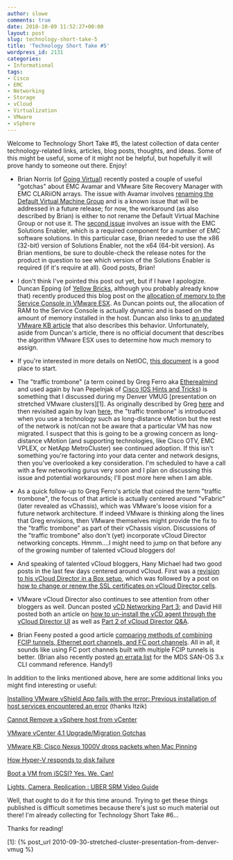 ```yaml
---
author: slowe
comments: true
date: 2010-10-09 11:52:27+00:00
layout: post
slug: technology-short-take-5
title: 'Technology Short Take #5'
wordpress_id: 2131
categories:
- Informational
tags:
- Cisco
- EMC
- Networking
- Storage
- vCloud
- Virtualization
- VMware
- vSphere
---
```


Welcome to Technology Short Take #5, the latest collection of data center technology-related links, articles, blog posts, thoughts, and ideas. Some of this might be useful, some of it might not be helpful, but hopefully it will prove handy to someone out there. Enjoy!

* Brian Norris (of [Going Virtual](http://goingvirtual.wordpress.com)) recently posted a couple of useful "gotchas" about EMC Avamar and VMware Site Recovery Manager with EMC CLARiiON arrays. The issue with Avamar involves [renaming the Default Virtual Machine Group](http://goingvirtual.wordpress.com/2010/10/06/emc-avamar-default-virtual-machine-group-rename-issue/) and is a known issue that will be addressed in a future release; for now, the workaround (as also described by Brian) is either to not rename the Default Virtual Machine Group or not use it. The [second issue](http://goingvirtual.wordpress.com/2010/09/29/vmware-site-recovery-manager-with-clariion-gotcha/) involves an issue with the EMC Solutions Enabler, which is a required component for a number of EMC software solutions. In this particular case, Brian needed to use the x86 (32-bit) version of Solutions Enabler, not the x64 (64-bit version). As Brian mentions, be sure to double-check the release notes for the product in question to see which version of the Solutions Enabler is required (if it's require at all). Good posts, Brian!

* I don't think I've pointed this post out yet, but if I have I apologize. Duncan Epping (of [Yellow Bricks](http://www.yellow-bricks.com), although you probably already know that) recently produced this blog post on the [allocation of memory to the Service Console in VMware ESX](http://www.yellow-bricks.com/2010/09/21/service-console-memory-a-common-misunderstanding-esx-4-0/). As Duncan points out, the allocation of RAM to the Service Console is actually dynamic and is based on the amount of memory installed in the host. Duncan also links to [an updated VMware KB article](http://kb.vmware.com/kb/1003501) that also describes this behavior. Unfortunately, aside from Duncan's article, there is no official document that describes the algorithm VMware ESX uses to determine how much memory to assign.

* If you're interested in more details on NetIOC, [this document](http://www.vmware.com/resources/techresources/10119) is a good place to start.

* The "traffic trombone" (a term coined by Greg Ferro aka [Etherealmind](http://etherealmind.com) and used again by Ivan Pepelnjak of [Cisco IOS Hints and Tricks](http://blog.ioshints.info)) is something that I discussed during my Denver VMUG [presentation on stretched VMware clusters][1]. As originally described by Greg [here](http://etherealmind.com/vmware-vfabric-data-centre-network-design/) and then revisited again by Ivan [here](http://blog.ioshints.info/2010/09/long-distance-vmotion-and-traffic.html), the "traffic trombone" is introduced when you use a technology such as long-distance vMotion but the rest of the network is not/can not be aware that a particular VM has now migrated. I suspect that this is going to be a growing concern as long-distance vMotion (and supporting technologies, like Cisco OTV, EMC VPLEX, or NetApp MetroCluster) see continued adoption. If this isn't something you're factoring into your data center and network designs, then you've overlooked a key consideration. I'm scheduled to have a call with a few networking gurus very soon and I plan on discussing this issue and potential workarounds; I'll post more here when I am able.

* As a quick follow-up to Greg Ferro's article that coined the term "traffic trombone", the focus of that article is actually centered around "vFabric" (later revealed as vChassis), which was VMware's loose vision for a future network architecture. If indeed VMware is thinking along the lines that Greg envisions, then VMware themselves might provide the fix to the "traffic trombone" as part of their vChassis vision. Discussions of the "traffic trombone" also don't (yet) incorporate vCloud Director networking concepts. Hmmm....I might need to jump on that before any of the growing number of talented vCloud bloggers do!

* And speaking of talented vCloud bloggers, Hany Michael had two good posts in the last few days centered around vCloud. First was a [revision to his vCloud Director in a Box setup](http://www.hypervizor.com/2010/10/advanced-guide-vmware-vcloud-director-in-a-box-works-on-4gb-laptops/), which was followed by a post on [how to change or renew the SSL certificates on vCloud Director cells](http://www.hypervizor.com/2010/10/changingrenewing-your-ssl-certificates-on-vcloud-director-cells/).

* VMware vCloud Director also continues to see attention from other bloggers as well. Duncan posted [vCD Networking Part 3](http://www.yellow-bricks.com/2010/10/06/vcd---networking-part-3--use-case-2/); and David Hill posted both an article on [how to un-install the vCD agent through the vCloud Director UI](http://www.virtual-blog.com/2010/10/howto-un-install-the-vcd-agent-through-vcloud-director-ui/) as well as [Part 2 of vCloud Director Q&A](http://www.virtual-blog.com/2010/10/vmware-vcloud-director-qa-part-2/).

* Brian Feeny posted a good article [comparing methods of combining FCIP tunnels, Ethernet port channels, and FC port channels](http://www.feeny.org/?p=510). All in all, it sounds like using FC port channels built with multiple FCIP tunnels is better. (Brian also recently posted [an errata list](http://www.feeny.org/?page_id=87) for the MDS SAN-OS 3.x CLI command reference. Handy!)

In addition to the links mentioned above, here are some additional links you might find interesting or useful:

[Installing VMware vShield App fails with the error: Previous installation of host services encountered an error](http://kb.vmware.com/kb/1028003) (thanks Itzik)  

[Cannot Remove a vSphere host from vCenter](http://ict-freak.nl/2010/10/06/cannot-remove-a-vsphere-host-from-vcenter/)  

[VMware vCenter 4.1 Upgrade/Migration Gotchas](http://jeremywaldrop.wordpress.com/2010/10/05/vmware-vcenter-4-1-upgrademigration-gotchas/)  

[VMware KB: Cisco Nexus 1000V drops packets when Mac Pinning](http://kb.vmware.com/kb/1027731)  

[How Hyper-V responds to disk failure](http://blogs.msdn.com/b/virtual_pc_guy/archive/2010/10/07/how-hyper-v-responds-to-disk-failure.aspx)  

[Boot a VM from iSCSI? Yes. We. Can!](http://vinternals.com/2010/10/boot-a-vm-from-iscsi-yes-we-can/)  

[Lights, Camera, Replication : UBER SRM Video Guide](http://nickapedia.com/2010/10/07/lights-camera-replication-uber-srm-video-guide/)

Well, that ought to do it for this time around. Trying to get these things published is difficult sometimes because there's just so much material out there! I'm already collecting for Technology Short Take #6...

Thanks for reading!

[1]: {% post_url 2010-09-30-stretched-cluster-presentation-from-denver-vmug %}
